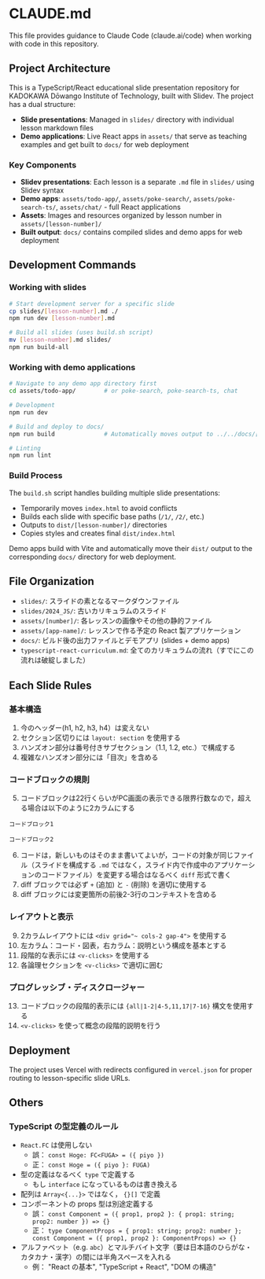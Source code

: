 # CLAUDE.md

This file provides guidance to Claude Code (claude.ai/code) when working with code in this repository.

## Project Architecture

This is a TypeScript/React educational slide presentation repository for KADOKAWA Dōwango Institute of Technology, built with Slidev. The project has a dual structure:

- **Slide presentations**: Managed in `slides/` directory with individual lesson markdown files
- **Demo applications**: Live React apps in `assets/` that serve as teaching examples and get built to `docs/` for web deployment

### Key Components

- **Slidev presentations**: Each lesson is a separate `.md` file in `slides/` using Slidev syntax
- **Demo apps**: `assets/todo-app/`, `assets/poke-search/`, `assets/poke-search-ts/`, `assets/chat/` - full React applications
- **Assets**: Images and resources organized by lesson number in `assets/[lesson-number]/`
- **Built output**: `docs/` contains compiled slides and demo apps for web deployment

## Development Commands

### Working with slides
```bash
# Start development server for a specific slide
cp slides/[lesson-number].md ./
npm run dev [lesson-number].md

# Build all slides (uses build.sh script)
mv [lesson-number].md slides/
npm run build-all
```

### Working with demo applications

```bash
# Navigate to any demo app directory first
cd assets/todo-app/        # or poke-search, poke-search-ts, chat

# Development
npm run dev

# Build and deploy to docs/
npm run build              # Automatically moves output to ../../docs/[app-name]

# Linting
npm run lint
```

### Build Process

The `build.sh` script handles building multiple slide presentations:
- Temporarily moves `index.html` to avoid conflicts
- Builds each slide with specific base paths (`/1/`, `/2/`, etc.)
- Outputs to `dist/[lesson-number]/` directories
- Copies styles and creates final `dist/index.html`

Demo apps build with Vite and automatically move their `dist/` output to the corresponding `docs/` directory for web deployment.

## File Organization

- `slides/`: スライドの素となるマークダウンファイル
- `slides/2024_JS/`: 古いカリキュラムのスライド
- `assets/[number]/`: 各レッスンの画像やその他の静的ファイル
- `assets/[app-name]/`: レッスンで作る予定の React 製アプリケーション
- `docs/`: ビルド後の出力ファイルとデモアプリ (slides + demo apps)
- `typescript-react-curriculum.md`: 全てのカリキュラムの流れ（すでにこの流れは破綻しました）


## Each Slide Rules

### 基本構造
1. 今のヘッダー(h1, h2, h3, h4）は変えない
2. セクション区切りには `layout: section` を使用する
3. ハンズオン部分は番号付きサブセクション（1.1, 1.2, etc.）で構成する
4. 複雑なハンズオン部分には「目次」を含める

### コードブロックの規則
5. コードブロックは22行くらいがPC画面の表示できる限界行数なので，超える場合は以下のように2カラムにする

<div grid="~ cols-2 gap-4">
<div>

```
コードブロック1
```

</div>
<div>

```
コードブロック2
```

</div>
</div>

6. コードは，新しいものはそのまま書いてよいが，コードの対象が同じファイル（スライドを構成する `.md` ではなく，スライド内で作成中のアプリケーションのコードファイル）を変更する場合はなるべく `diff` 形式で書く
7. diff ブロックでは必ず `+` (追加) と `-` (削除) を適切に使用する
8. diff ブロックには変更箇所の前後2-3行のコンテキストを含める

### レイアウトと表示
9. 2カラムレイアウトには `<div grid="~ cols-2 gap-4">` を使用する
10. 左カラム：コード・図表，右カラム：説明という構成を基本とする
11. 段階的な表示には `<v-clicks>` を使用する
12. 各論理セクションを `<v-clicks>` で適切に囲む

### プログレッシブ・ディスクロージャー
13. コードブロックの段階的表示には `{all|1-2|4-5,11,17|7-16}` 構文を使用する
14. `<v-clicks>` を使って概念の段階的説明を行う

## Deployment

The project uses Vercel with redirects configured in `vercel.json` for proper routing to lesson-specific slide URLs.

## Others

### TypeScript の型定義のルール
* `React.FC` は使用しない
  * 誤： `const Hoge: FC<FUGA> = ({ piyo })`
  * 正： `const Hoge = ({ piyo }: FUGA)`
* 型の定義はなるべく `type` で定義する
  * もし `interface` になっているものは書き換える
* 配列は `Array<{...}>` ではなく， `{}[]` で定義
* コンポーネントの props 型は別途定義する
  * 誤： `const Component = ({ prop1, prop2 }: { prop1: string; prop2: number }) => {}`
  * 正： `type ComponentProps = { prop1: string; prop2: number }; const Component = ({ prop1, prop2 }: ComponentProps) => {}`
* アルファベット（e.g. `abc`）とマルチバイト文字（要は日本語のひらがな・カタカナ・漢字）の間には半角スペースを入れる
  * 例： "React の基本", "TypeScript + React", "DOM の構造"